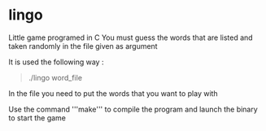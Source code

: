 # lingo

Little game programed in C
You must guess the words that are listed and taken randomly in the file given as argument

It is used the following way :
> ./lingo word_file

In the file you need to put the words that you want to play with

Use the command '''make''' to compile the program and launch the binary to start the game
